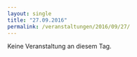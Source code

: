 ```yaml
---
layout: single
title: "27.09.2016"
permalink: /veranstaltungen/2016/09/27/
---
```


Keine Veranstaltung an diesem Tag.
